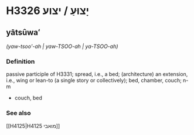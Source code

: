 # H3326 יָצוּעַ / יצוע

## yâtsûwaʻ

_(yaw-tsoo'-ah | yaw-TSOO-ah | ya-TSOO-ah)_

### Definition

passive participle of H3331; spread, i.e., a bed; (architecture) an extension, i.e., wing or lean-to (a single story or collectively); bed, chamber, couch; n-m

- couch, bed

### See also

[[H4125|H4125 מואבי]]

